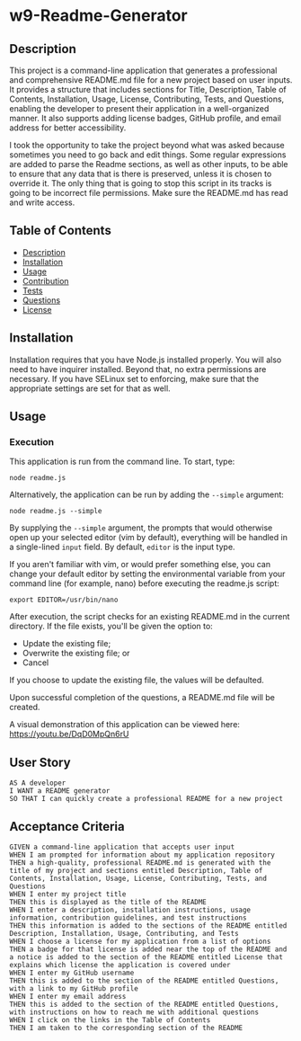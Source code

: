 # w9-Readme-Generator

## Description

This project is a command-line application that generates a professional and comprehensive README.md file for a new
project based on user inputs. It provides a structure that includes sections for Title, Description, Table of Contents,
Installation, Usage, License, Contributing, Tests, and Questions, enabling the developer to present their application in
a well-organized manner. It also supports adding license badges, GitHub profile, and email address for better
accessibility.

I took the opportunity to take the project beyond what was asked because sometimes you need to go back and edit 
things. Some regular expressions are added to parse the Readme sections, as well as other inputs, to be able to 
ensure that any data that is there is preserved, unless it is chosen to override it. The only thing that is going to 
stop this script in its tracks is going to be incorrect file permissions. Make sure the README.md has read and write 
access.

## Table of Contents

- [Description](#description)
- [Installation](#installation)
- [Usage](#usage)
- [Contribution](#contribution)
- [Tests](#tests)
- [Questions](#questions)
- [License](#license)

## Installation

Installation requires that you have Node.js installed properly. You will also need to have inquirer installed. 
Beyond that, no extra permissions are necessary. If you have SELinux set to enforcing, make sure that the 
appropriate settings are set for that as well.

## Usage

### Execution

This application is run from the command line. To start, type:

```shell
node readme.js
```

Alternatively, the application can be run by adding the `--simple` argument:

```shell
node readme.js --simple
```

By supplying the `--simple` argument, the prompts that would otherwise open up your selected editor (vim by default),
everything will be handled in a single-lined `input` field. By default, `editor` is the input type.

If you aren't familiar with vim, or would prefer something else, you can change your default editor by setting the 
environmental variable from your command line (for example, nano) before executing the readme.js script:

```shell
export EDITOR=/usr/bin/nano
```

After execution, the script checks for an existing README.md in the current directory. If the file exists, you'll be 
given the option to:

- Update the existing file;
- Overwrite the existing file; or
- Cancel

If you choose to update the existing file, the values will be defaulted.

Upon successful completion of the questions, a README.md file will be created.

A visual demonstration of this application can be viewed here: https://youtu.be/DqD0MpQn6rU

## User Story

```
AS A developer
I WANT a README generator
SO THAT I can quickly create a professional README for a new project
```

## Acceptance Criteria

```
GIVEN a command-line application that accepts user input
WHEN I am prompted for information about my application repository
THEN a high-quality, professional README.md is generated with the title of my project and sections entitled Description, Table of Contents, Installation, Usage, License, Contributing, Tests, and Questions
WHEN I enter my project title
THEN this is displayed as the title of the README
WHEN I enter a description, installation instructions, usage information, contribution guidelines, and test instructions
THEN this information is added to the sections of the README entitled Description, Installation, Usage, Contributing, and Tests
WHEN I choose a license for my application from a list of options
THEN a badge for that license is added near the top of the README and a notice is added to the section of the README entitled License that explains which license the application is covered under
WHEN I enter my GitHub username
THEN this is added to the section of the README entitled Questions, with a link to my GitHub profile
WHEN I enter my email address
THEN this is added to the section of the README entitled Questions, with instructions on how to reach me with additional questions
WHEN I click on the links in the Table of Contents
THEN I am taken to the corresponding section of the README
```


